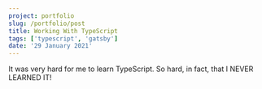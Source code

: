```yaml
---
project: portfolio
slug: /portfolio/post
title: Working With TypeScript
tags: ['typescript', 'gatsby']
date: '29 January 2021'
---
```


It was very hard for me to learn TypeScript. So hard, in fact, that I NEVER LEARNED IT!